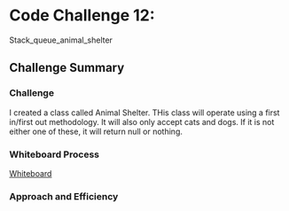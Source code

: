 #  Code Challenge 12:

Stack_queue_animal_shelter

## Challenge Summary

### Challenge

I created a class called Animal Shelter. THis class will  operate using a first in/first out methodology. It will also only accept cats and
dogs. If it is not either one of these, it will return null or nothing.


### Whiteboard Process

[Whiteboard](../stack_queue_animal_shelter/animalshelterwhiteboard.jpg)

### Approach and Efficiency
